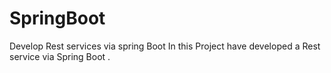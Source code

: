 # SpringBoot
Develop Rest services via spring Boot
In this Project have developed a Rest service via Spring Boot .
